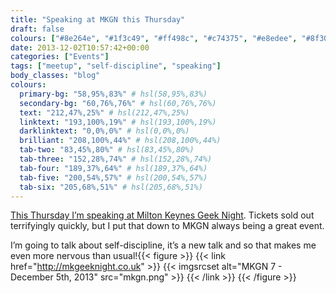 ```yaml
---
title: "Speaking at MKGN this Thursday"
draft: false
colours: ["#8e264e", "#1f3c49", "#ff498c", "#c74375", "#e8edee", "#8f3054", "#ffffff"]
date: 2013-12-02T10:57:42+00:00
categories: ["Events"]
tags: ["meetup", "self-discipline", "speaking"]
body_classes: "blog"
colours:
  primary-bg: "58,95%,83%" # hsl(58,95%,83%)
  secondary-bg: "60,76%,76%" # hsl(60,76%,76%)
  text: "212,47%,25%" # hsl(212,47%,25%)
  linktext: "193,100%,19%" # hsl(193,100%,19%)
  darklinktext: "0,0%,0%" # hsl(0,0%,0%)
  brilliant: "208,100%,44%" # hsl(208,100%,44%)
  tab-two: "83,45%,80%" # hsl(83,45%,80%)
  tab-three: "152,28%,74%" # hsl(152,28%,74%)
  tab-four: "189,37%,64%" # hsl(189,37%,64%)
  tab-five: "200,54%,57%" # hsl(200,54%,57%)
  tab-six: "205,68%,51%" # hsl(205,68%,51%)
---
```


[This Thursday I’m speaking at Milton Keynes Geek Night](http://mkgeeknight.co.uk). Tickets sold out terrifyingly quickly, but I put that down to MKGN always being a great event.

I’m going to talk about self-discipline, it’s a new talk and so that makes me even more nervous than usual!{{< figure >}}
  {{< link href="http://mkgeeknight.co.uk" >}}
  	{{< imgsrcset alt="MKGN 7 - December 5th, 2013" src="mkgn.png" >}}
  {{< /link >}}
{{< /figure >}}

	